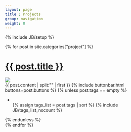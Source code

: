 ```yaml
---
layout: page
title : Projects
group: navigation
weight: 0
---
```

{% include JB/setup %}

<div id="post-list">

  {% for post in site.categories["project"] %}

<h1>
  <a href="{{ BASE_PATH }}{{ post.url }}">{{ post.title }}</a>
</h1>
<div class="logo-div">
  <img src="{{ BASE_PATH }}/file/thumb/{{ post.logo }}" />
</div>
<div>
  {{ post.content | split:"<!--more-->" | first }}
  {% include buttonbar.html buttons=post.buttons %}
  {% unless post.tags == empty %}
<ul class="tag_box inline">
  <li><i class="glyphicon glyphicon-tags gray"></i></li>
  {% assign tags_list = post.tags | sort %}
  {% include JB/tags_list_nocount %}
</ul>
  {% endunless %} 

</div>    
  {% endfor %}
</div>

